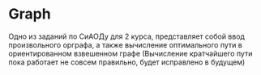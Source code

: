 # Graph
Одно из заданий по СиАОДу для 2 курса, представляет собой ввод произвольного орграфа, а также вычисление оптимального пути в ориентированном взвешенном графе
(Вычисление кратчайшего пути пока работает не совсем правильно, будет исправлено в будущем)
